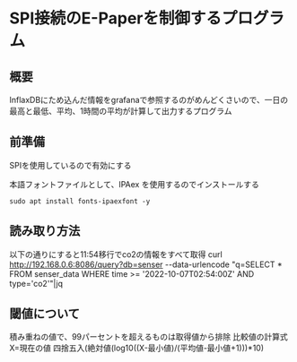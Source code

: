 # SPI接続のE-Paperを制御するプログラム

## 概要
InflaxDBにため込んだ情報をgrafanaで参照するのがめんどくさいので、一日の最高と最低、平均、1時間の平均が計算して出力するプログラム

## 前準備
SPIを使用しているので有効にする

本語フォントファイルとして、IPAex を使用するのでインストールする
```
sudo apt install fonts-ipaexfont -y
```


## 読み取り方法

以下の通りにすると11:54移行でco2の情報をすべて取得
curl http://192.168.0.6:8086/query?db=senser --data-urlencode "q=SELECT * FROM senser_data WHERE time >= '2022-10-07T02:54:00Z' AND type='co2'"|jq


## 閾値について

積み重ねの値で、99パーセントを超えるものは取得値から排除
比較値の計算式 X=現在の値
四捨五入(絶対値(log10((X-最小値)/(平均値-最小値+1)))*10)